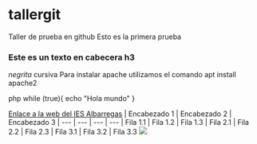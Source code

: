 # tallergit
Taller de prueba en github
Esto es la primera prueba
### Este es un texto en cabecera h3
*negrita*
cursiva
Para instalar apache utilizamos el comando apt install apache2

php
while (true){
echo "Hola mundo"
}



[Enlace a la web del IES Albarregas](Iesalbarregas.com)
| Encabezado 1 | Encabezado 2 | Encabezado 3
| --- | --- | --- | ---
| Fila 1.1 | Fila 1.2 | Fila 1.3
| Fila 2.1 | Fila 2.2 | Fila 2.3
| Fila 3.1 | Fila 3.2 | Fila 3.3
![](https://fifpro.org/media/fhmfhvkx/messi-world-cup.jpg?rxy=0.48356841796117644,0.31512414378031967&width=1600&height=1024&rnd=133210253587130000)
